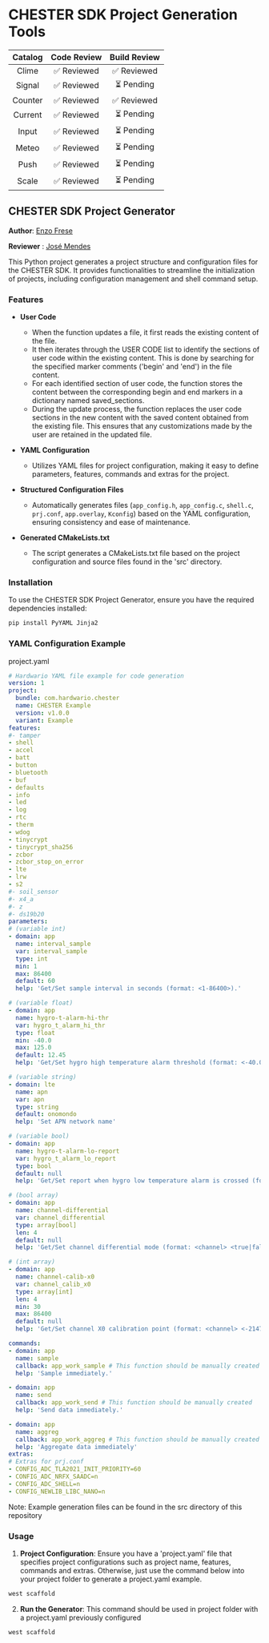 # CHESTER SDK Project Generation Tools
| Catalog  | Code Review | Build Review  
| :---: | :---: | :---: |
| Clime | ✅ Reviewed | ✅ Reviewed |
| Signal | ✅ Reviewed |  ⏳ Pending |
| Counter | ✅ Reviewed | ✅ Reviewed |
| Current | ✅ Reviewed | ⏳ Pending |
| Input | ✅ Reviewed | ⏳ Pending |
| Meteo | ✅ Reviewed | ⏳ Pending |
| Push | ✅ Reviewed | ⏳ Pending |
| Scale | ✅ Reviewed | ⏳ Pending |

## CHESTER SDK Project Generator
**Author**: [Enzo Frese](https://github.com/FreseEnzo)

**Reviewer** : [José Mendes](https://github.com/jpbaltazar)

This Python project generates a project structure and configuration files for the CHESTER SDK. It provides functionalities to streamline the initialization of projects, including configuration management and shell command setup.

### Features
- **User Code**
  - When the function updates a file, it first reads the existing content of the file.
  - It then iterates through the USER CODE list to identify the sections of user code within the existing content. This is done by searching for the specified marker comments ('begin' and 'end') in the file content.
  - For each identified section of user code, the function stores the content between the corresponding begin and end markers in a dictionary named saved_sections.
  - During the update process, the function replaces the user code sections in the new content with the saved content obtained from the existing file. This ensures that any customizations made by the user are retained in the updated file.

- **YAML Configuration**
  - Utilizes YAML files for project configuration, making it easy to define parameters, features, commands and extras for the project.

- **Structured Configuration Files**
  - Automatically generates files (`app_config.h`, `app_config.c`, `shell.c`, `prj.conf`, `app.overlay`, `Kconfig`) based on the YAML configuration, ensuring consistency and ease of maintenance.

- **Generated CMakeLists.txt**
  - The script generates a CMakeLists.txt file based on the project configuration and source files found in the 'src' directory.
### Installation

To use the CHESTER SDK Project Generator, ensure you have the required dependencies installed:

```bash
pip install PyYAML Jinja2
```

### YAML Configuration Example
project.yaml
```yaml
# Hardwario YAML file example for code generation
version: 1
project:
  bundle: com.hardwario.chester
  name: CHESTER Example
  version: v1.0.0
  variant: Example 
features: 
#- tamper
- shell
- accel
- batt
- button
- bluetooth
- buf
- defaults
- info
- led
- log
- rtc
- therm
- wdog
- tinycrypt
- tinycrypt_sha256
- zcbor
- zcbor_stop_on_error
- lte
- lrw
- s2
#- soil_sensor
#- x4_a
#- z
#- ds19b20
parameters:
# (variable int)
- domain: app
  name: interval_sample
  var: interval_sample
  type: int
  min: 1
  max: 86400
  default: 60
  help: 'Get/Set sample interval in seconds (format: <1-86400>).'

# (variable float)
- domain: app
  name: hygro-t-alarm-hi-thr
  var: hygro_t_alarm_hi_thr
  type: float
  min: -40.0
  max: 125.0
  default: 12.45
  help: 'Get/Set hygro high temperature alarm threshold (format: <-40.0..125.0>).'

# (variable string)
- domain: lte
  name: apn
  var: apn
  type: string
  default: onomondo
  help: 'Set APN network name'

# (variable bool)
- domain: app
  name: hygro-t-alarm-lo-report
  var: hygro_t_alarm_lo_report
  type: bool
  default: null
  help: 'Get/Set report when hygro low temperature alarm is crossed (format: true, false).'

# (bool array)
- domain: app
  name: channel-differential
  var: channel_differential
  type: array[bool]
  len: 4
  default: null
  help: 'Get/Set channel differential mode (format: <channel> <true|false>).'

# (int array)
- domain: app
  name: channel-calib-x0
  var: channel_calib_x0
  type: array[int]
  len: 4
  min: 30
  max: 86400
  default: null
  help: 'Get/Set channel X0 calibration point (format: <channel> <-2147483648..2147483647>).'

commands:
- domain: app
  name: sample
  callback: app_work_sample # This function should be manually created
  help: 'Sample immediately.'

- domain: app
  name: send
  callback: app_work_send # This function should be manually created
  help: 'Send data immediately.'

- domain: app
  name: aggreg
  callback: app_work_aggreg # This function should be manually created
  help: 'Aggregate data immediately'
extras:
# Extras for prj.conf
- CONFIG_ADC_TLA2021_INIT_PRIORITY=60 
- CONFIG_ADC_NRFX_SAADC=n
- CONFIG_ADC_SHELL=n
- CONFIG_NEWLIB_LIBC_NANO=n
```
Note: Example generation files can be found in the src directory of this repository

### Usage

1. **Project Configuration**: Ensure you have a 'project.yaml' file that specifies project configurations such as project name, features, commands and extras. Otherwise, just use the command below into your project folder to generate a project.yaml example.
```bash
west scaffold
```
2. **Run the Generator**: This command should be used in project folder with a project.yaml previously configured
```bash
west scaffold
```
